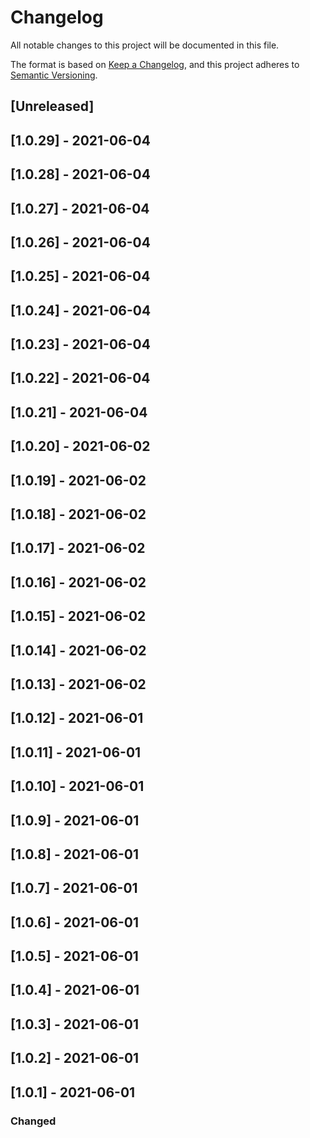 # Changelog
All notable changes to this project will be documented in this file.

The format is based on [Keep a Changelog](https://keepachangelog.com/en/1.0.0/),
and this project adheres to [Semantic Versioning](https://semver.org/spec/v2.0.0.html).

## [Unreleased]

## [1.0.29] - 2021-06-04

## [1.0.28] - 2021-06-04

## [1.0.27] - 2021-06-04

## [1.0.26] - 2021-06-04

## [1.0.25] - 2021-06-04

## [1.0.24] - 2021-06-04

## [1.0.23] - 2021-06-04

## [1.0.22] - 2021-06-04

## [1.0.21] - 2021-06-04

## [1.0.20] - 2021-06-02

## [1.0.19] - 2021-06-02

## [1.0.18] - 2021-06-02

## [1.0.17] - 2021-06-02

## [1.0.16] - 2021-06-02

## [1.0.15] - 2021-06-02

## [1.0.14] - 2021-06-02

## [1.0.13] - 2021-06-02

## [1.0.12] - 2021-06-01

## [1.0.11] - 2021-06-01

## [1.0.10] - 2021-06-01

## [1.0.9] - 2021-06-01

## [1.0.8] - 2021-06-01

## [1.0.7] - 2021-06-01

## [1.0.6] - 2021-06-01

## [1.0.5] - 2021-06-01

## [1.0.4] - 2021-06-01

## [1.0.3] - 2021-06-01

## [1.0.2] - 2021-06-01

## [1.0.1] - 2021-06-01

### Changed

